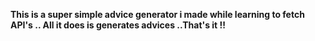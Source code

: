 **This is a super simple advice generator i made while learning to fetch API's .. All it does is generates advices ..That's it !!**
